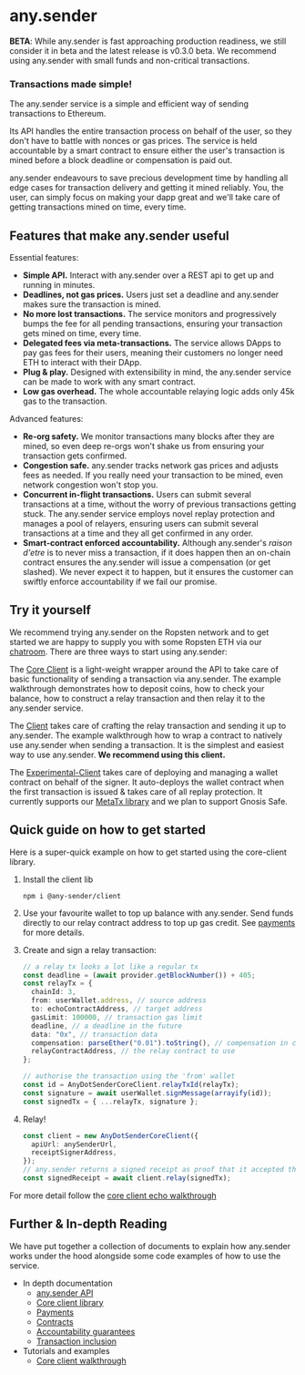 # any.sender

**BETA**: While any.sender is fast approaching production readiness, we still consider it in beta and the latest release is v0.3.0 beta. We recommend using any.sender with small funds and non-critical transactions.

### Transactions made simple!

The any.sender service is a simple and efficient way of sending transactions to Ethereum.

Its API handles the entire transaction process on behalf of the user, so they don't have to battle with nonces or gas prices. The service is held accountable by a smart contract to ensure either the user's transaction is mined before a block deadline or compensation is paid out.

any.sender endeavours to save precious development time by handling all edge cases for transaction delivery and getting it mined reliably. You, the user, can simply focus on making your dapp great and we'll take care of getting transactions mined on time, every time.

## Features that make any.sender useful

Essential features:

- **Simple API.** Interact with any.sender over a REST api to get up and running in minutes.
- **Deadlines, not gas prices.** Users just set a deadline and any.sender makes sure the transaction is mined.
- **No more lost transactions.** The service monitors and progressively bumps the fee for all pending transactions, ensuring your transaction gets mined on time, every time.
- **Delegated fees via meta-transactions.** The service allows DApps to pay gas fees for their users, meaning their customers no longer need ETH to interact with their DApp.
- **Plug & play.** Designed with extensibility in mind, the any.sender service can be made to work with any smart contract.
- **Low gas overhead.** The whole accountable relaying logic adds only 45k gas to the transaction.

Advanced features:

- **Re-org safety.** We monitor transactions many blocks after they are mined, so even deep re-orgs won't shake us from ensuring your transaction gets confirmed.
- **Congestion safe.** any.sender tracks network gas prices and adjusts fees as needed. If you really need your transaction to be mined, even network congestion won't stop you.
- **Concurrent in-flight transactions.** Users can submit several transactions at a time, without the worry of previous transactions getting stuck. The any.sender service employs novel replay protection and manages a pool of relayers, ensuring users can submit several transactions at a time and they all get confirmed in any order.
- **Smart-contract enforced accountability.** Although any.sender's _raison d'etre_ is to never miss a transaction, if it does happen then an on-chain contract ensures the any.sender will issue a compensation (or get slashed). We never expect it to happen, but it ensures the customer can swiftly enforce accountability if we fail our promise.

## Try it yourself

We recommend trying any.sender on the Ropsten network and to get started we are happy to supply you with some Ropsten ETH via our [chatroom](https://t.me/anydotsender). There are three ways to start using any.sender:

The [Core Client](./docs/coreClient/walkthrough/) is a light-weight wrapper around the API to take care of basic functionality of sending a transaction via any.sender. The example walkthrough demonstrates how to deposit coins, how to check your balance, how to construct a relay transaction and then relay it to the any.sender service.

The [Client](./docs/client/walkthrough/) takes care of crafting the relay transaction and sending it up to any.sender. The example walkthrough how to wrap a contract to natively use any.sender when sending a transaction. It is the simplest and easiest way to use any.sender. **We recommend using this client.**

The [Experimental-Client](./docs/experimental-client/walkthrough/) takes care of deploying and managing a wallet contract on behalf of the signer. It auto-deploys the wallet contract when the first transaction is issued & takes care of all replay protection. It currently supports our [MetaTx library](https://github.com/anydotcrypto/metatransactions/) and we plan to support Gnosis Safe.

## Quick guide on how to get started

Here is a super-quick example on how to get started using the core-client library.

1. Install the client lib

   ```
   npm i @any-sender/client
   ```

2. Use your favourite wallet to top up balance with any.sender. Send funds directly to our relay contract address to top up gas credit. See [payments](./docs/payments.md) for more details.

3. Create and sign a relay transaction:

   ```typescript
   // a relay tx looks a lot like a regular tx
   const deadline = (await provider.getBlockNumber()) + 405;
   const relayTx = {
     chainId: 3,
     from: userWallet.address, // source address
     to: echoContractAddress, // target address
     gasLimit: 100000, // transaction gas limit
     deadline, // a deadline in the future
     data: "0x", // transaction data
     compensation: parseEther("0.01").toString(), // compensation in case of failure
     relayContractAddress, // the relay contract to use
   };

   // authorise the transaction using the 'from' wallet
   const id = AnyDotSenderCoreClient.relayTxId(relayTx);
   const signature = await userWallet.signMessage(arrayify(id));
   const signedTx = { ...relayTx, signature };
   ```

4. Relay!

   ```ts
   const client = new AnyDotSenderCoreClient({
     apiUrl: anySenderUrl,
     receiptSignerAddress,
   });
   // any.sender returns a signed receipt as proof that it accepted the relay tx
   const signedReceipt = await client.relay(signedTx);
   ```

For more detail follow the [core client echo walkthrough](./docs/coreClient/walkthrough/)

## Further & In-depth Reading

We have put together a collection of documents to explain how any.sender works under the hood alongside some code examples of how to use the service.

- In depth documentation
  - [any.sender API](./docs/API.md)
  - [Core client library](./docs/coreClient)
  - [Payments](./docs/payments.md)
  - [Contracts](https://github.com/PISAresearch/contracts.any.sender)
  - [Accountability guarantees](./docs/guarantees.md)
  - [Transaction inclusion](./docs/transactionInclusion.md)
- Tutorials and examples
  - [Core client walkthrough](./docs/coreClient/walkthrough)

